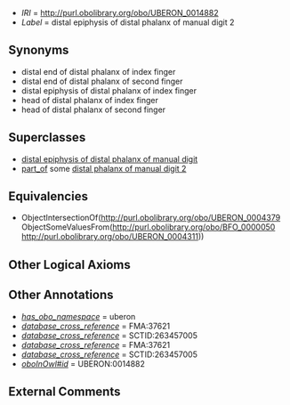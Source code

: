  * *IRI* = http://purl.obolibrary.org/obo/UBERON_0014882
 * *Label* = distal epiphysis of distal phalanx of manual digit 2

## Synonyms

 * distal end of distal phalanx of index finger
 * distal end of distal phalanx of second finger
 * distal epiphysis of distal phalanx of index finger
 * head of distal phalanx of index finger
 * head of distal phalanx of second finger

## Superclasses

 * [distal epiphysis of distal phalanx of manual digit](../../UBERON/86/UBERON_0014886.md)
 * [part_of](../../BFO/50/BFO_0000050.md) some [distal phalanx of manual digit 2](../../UBERON/11/UBERON_0004311.md)

## Equivalencies

 * ObjectIntersectionOf(<http://purl.obolibrary.org/obo/UBERON_0004379> ObjectSomeValuesFrom(<http://purl.obolibrary.org/obo/BFO_0000050> <http://purl.obolibrary.org/obo/UBERON_0004311>))

## Other Logical Axioms


## Other Annotations

 * *[has_obo_namespace](../../ce/oboInOwl#hasOBONamespace.md)* = uberon
 * *[database_cross_reference](../../ef/oboInOwl#hasDbXref.md)* = FMA:37621
 * *[database_cross_reference](../../ef/oboInOwl#hasDbXref.md)* = SCTID:263457005
 * *[database_cross_reference](../../ef/oboInOwl#hasDbXref.md)* = FMA:37621
 * *[database_cross_reference](../../ef/oboInOwl#hasDbXref.md)* = SCTID:263457005
 * *[oboInOwl#id](../../id/oboInOwl#id.md)* = UBERON:0014882

## External Comments

